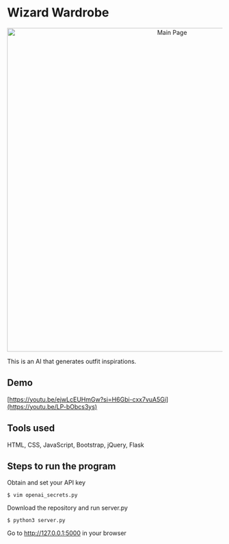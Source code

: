# Wizard Wardrobe

<p align='center'>
  <img width="756" alt="Main Page" src="https://github.com/user-attachments/assets/17e05619-6285-49f1-bf16-43f401baf970">

</p>

This is an AI that generates outfit inspirations.

## Demo

[https://youtu.be/ejwLcEUHmGw?si=H6Gbi-cxx7vuA5Gi](https://youtu.be/LP-bObcs3ys)

## Tools used

HTML, CSS, JavaScript, Bootstrap, jQuery, Flask

## Steps to run the program
Obtain and set your API key
```
$ vim openai_secrets.py
```
Download the repository and run server.py
```
$ python3 server.py
```
Go to http://127.0.0.1:5000 in your browser
